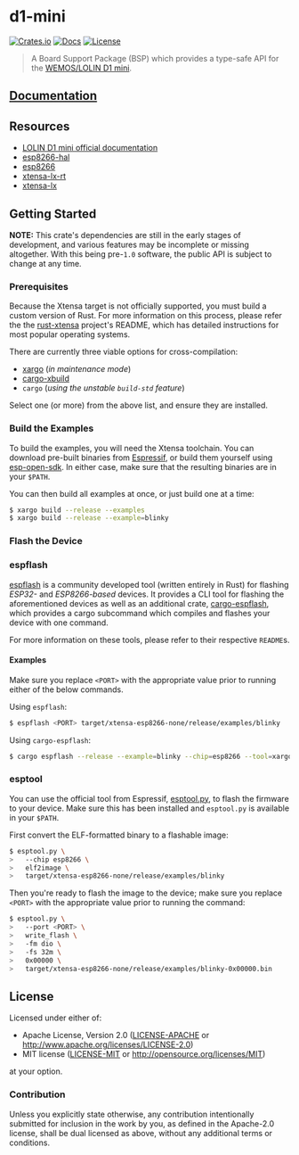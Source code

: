 # d1-mini

[![Crates.io](https://img.shields.io/crates/v/d1-mini.svg)](https://crates.io/crates/d1-mini)
[![Docs](https://docs.rs/d1-mini/badge.svg)](https://docs.rs/d1-mini/)
[![License](https://img.shields.io/badge/License-MIT%20OR%20Apache--2.0-blue)](LICENSE)

> A Board Support Package (BSP) which provides a type-safe API for the [WEMOS/LOLIN D1 mini](https://docs.wemos.cc/en/latest/d1/d1_mini.html).

## [Documentation]

[Documentation]: https://docs.rs/d1-mini/

## Resources

* [LOLIN D1 mini official documentation](https://docs.wemos.cc/en/latest/d1/d1_mini.html)
* [esp8266-hal](https://github.com/esp-rs/esp8266-hal)
* [esp8266](https://github.com/esp-rs/esp8266)
* [xtensa-lx-rt](https://github.com/esp-rs/xtensa-lx-rt)
* [xtensa-lx](https://github.com/esp-rs/xtensa-lx)

## Getting Started

__NOTE:__ This crate's dependencies are still in the early stages of development, and various features may be incomplete or missing altogether. With this being pre-`1.0` software, the public API is subject to change at any time.

### Prerequisites

Because the Xtensa target is not officially supported, you must build a custom version of Rust. For more information on this process, please refer the the [rust-xtensa] project's README, which has detailed instructions for most popular operating systems.

There are currently three viable options for cross-compilation:

* [xargo] (_in maintenance mode_)
* [cargo-xbuild]
* `cargo` (_using the unstable `build-std` feature_)

Select one (or more) from the above list, and ensure they are installed.

[rust-xtensa]: https://github.com/MabezDev/rust-xtensa
[cargo-xbuild]: https://github.com/rust-osdev/cargo-xbuild
[xargo]: https://github.com/japaric/xargo

### Build the Examples

To build the examples, you will need the Xtensa toolchain. You can download pre-built binaries from [Espressif], or build them yourself using [esp-open-sdk]. In either case, make sure that the resulting binaries are in your `$PATH`.

You can then build all examples at once, or just build one at a time:

```bash
$ xargo build --release --examples
$ xargo build --release --example=blinky
```

[Espressif]: https://docs.espressif.com/projects/esp8266-rtos-sdk/en/latest/get-started/index.html#setup-toolchain
[esp-open-sdk]: https://github.com/pfalcon/esp-open-sdk

### Flash the Device

### espflash

[espflash] is a community developed tool (written entirely in Rust) for flashing _ESP32-_ and _ESP8266-based_ devices. It provides a CLI tool for flashing the aforementioned devices as well as an additional crate, [cargo-espflash], which provides a cargo subcommand which compiles and flashes your device with one command.

For more information on these tools, please refer to their respective `README`s.

#### Examples

Make sure you replace `<PORT>` with the appropriate value prior to running either of the below commands.

Using `espflash`:

```bash
$ espflash <PORT> target/xtensa-esp8266-none/release/examples/blinky
```

Using `cargo-espflash`:

```bash
$ cargo espflash --release --example=blinky --chip=esp8266 --tool=xargo <PORT>
```

[espflash]: https://github.com/icewind1991/espflash
[cargo-espflash]: https://github.com/icewind1991/espflash/tree/master/cargo-espflash

### esptool

You can use the official tool from Espressif, [esptool.py], to flash the firmware to your device. Make sure this has been installed and `esptool.py` is available in your `$PATH`.

First convert the ELF-formatted binary to a flashable image:

```bash
$ esptool.py \
>   --chip esp8266 \
>   elf2image \
>   target/xtensa-esp8266-none/release/examples/blinky
```

Then you're ready to flash the image to the device; make sure you replace `<PORT>` with the appropriate value prior to running the command:

```bash
$ esptool.py \
>   --port <PORT> \
>   write_flash \
>   -fm dio \
>   -fs 32m \
>   0x00000 \
>   target/xtensa-esp8266-none/release/examples/blinky-0x00000.bin
```

[esptool.py]: https://github.com/espressif/esptool

## License

Licensed under either of:

* Apache License, Version 2.0 ([LICENSE-APACHE](LICENSE-APACHE) or http://www.apache.org/licenses/LICENSE-2.0)
* MIT license ([LICENSE-MIT](LICENSE-MIT) or http://opensource.org/licenses/MIT)

at your option.

### Contribution

Unless you explicitly state otherwise, any contribution intentionally submitted for inclusion in
the work by you, as defined in the Apache-2.0 license, shall be dual licensed as above, without
any additional terms or conditions.
